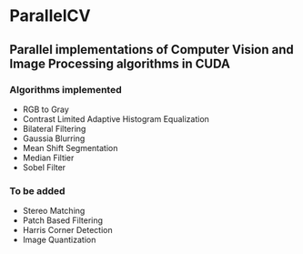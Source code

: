 # ParallelCV

## Parallel implementations of Computer Vision and Image Processing algorithms in CUDA

### Algorithms implemented 
* RGB to Gray
* Contrast Limited Adaptive Histogram Equalization
* Bilateral Filtering
* Gaussia Blurring
* Mean Shift Segmentation
* Median Filtier
* Sobel Filter

### To be added 
* Stereo Matching
* Patch Based Filtering
* Harris Corner Detection
* Image Quantization 

